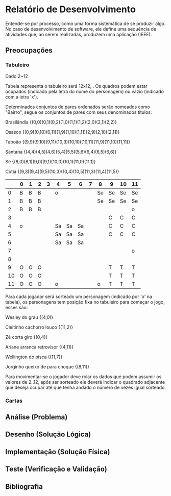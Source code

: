 # Relatório de Desenvolvimento

Entende-se por processo, como uma forma sistemática de se produzir algo. No caso de desenvolvimento de software, ele define uma sequência de atividades que, ao serem realizadas, produzem uma aplicação (IEEE).

## Preocupações

### Tabuleiro
Dado 2~12

Tabela representa o tabuleiro será 12x12, . Os quadros podem estar ocupados (indicado pela letra do nome do personagem) ou vazio (indicado com a letra 'x').

Determinados conjuntos de pares ordenados serão nomeados como "Bairro", segue os conjuntos de pares com seus denominados títulos:

Brasilândia {(0,0)(0,1)(0,2)(1,0)(1,1)(1,2)(2,0)(2,1)(2,2)}

Osasco  {(0,9)(0,10)(0,11)(1,9)(1,10)(1,11)(2,9)(2,10)(2,11)}

Taboão  {(9,9)(9,10)(9,11)(10,9)(10,10)(10,11)(11,9)(11,10)(11,11)}

Santana  {(4,4)(4,5)(4,6)(5,4)(5,5)(5,6)(6,4)(6,5)(6,6)}

Sé  {(8,0)(8,1)(9,0)(9,1)(10,0)(10,1)(11,0)(11,1)}

Cotia  {(9,3)(9,4)(9,5)(10,3)(10,4)(10,5)(11,3)(11,4)(11,5)}




|      | 0    | 1    | 2    | 3    | 4    | 5    | 6    | 7    | 8    | 9    | 10   | 11   |
| ---- | ---- | ---- | ---- | ---- | ---- | ---- | ---- | ---- | ---- | ---- | ---- | ---- |
| 0    |   B   |   B   |   B   |      |  o    |      |      |      |   Se   |   Se   |   Se   |   Se   |
| 1    |   B   |   B   |   B   |      |      |      |      |      |   Se   |    Se  |    Se  |   Se   |
| 2    |   B   |   B   |   B   |      |      |      |      |      |      |      |      |   o   |
| 3    |      |      |      |      |      |      |      |      |      |   C   |   C   |   C   |
| 4    |  o    |      |      |      |   Sa   |   Sa   |   Sa   |      |    |    C  |    C  |   C   |
| 5    |      |      |      |      |   Sa   |   Sa   |   Sa   |      |      |   C   |   C   |  C    |
| 6    |      |      |      |      |   Sa   |   Sa   |   Sa   |      |      |      |      |      |
| 7    |      |      |      |      |      |      |      |      |      |      |      |    o  |
| 8    |      |      |      |      |      |      |      |      |      |      |      |      |
| 9    |   O   |   O   |   O   |      |      |      |      |      |      |   T   |   T   |   T   |
| 10   |   O   |   O   |    O  |      |      |      |      |      |      |   T   |   T   |   T   |
| 11   |   O   |   O   |     O |      |    o  |      |      |      |  o    |   T   |   T   |   T   |

Para cada jogador será sorteado um personagem (indicado por 'o' na tabela), os personagens tem posição fixa no tabuleiro para começar o jogo, esses são:

Wesley do grau {(4,0)}

Cleitinho cachorro louco {(11,2)}

Zé corta giro {(0,4)}

Ariane arranca retrovisor {(4,11)}

Wellington do pisca {(11,7)}

Jorginho queixo de para choque {(8,11)}

Para movimentar-se o jogador deve rolar os dados que podem assumir os valores de 2..12, após ser sorteado ele deverá indicar o quadrado adjacente que deseja ocupar até que tenha andado o número de vezes igual sorteado.

### Cartas


## Análise (Problema)

## Desenho (Solução Lógica)

## Implementação (Solução Física)

## Teste (Verificação e Validação)

## Bibliografia

